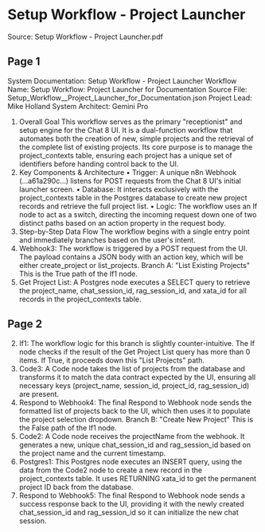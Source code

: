 # Setup Workflow - Project Launcher

Source: Setup Workflow - Project Launcher.pdf

## Page 1

System Documentation: Setup Workflow - Project Launcher
Workflow Name: Setup Workflow: Project Launcher for Documentation
Source File: Setup_Workflow__Project_Launcher_for_Documentation.json
Project Lead: Mike Holland
System Architect: Gemini Pro
1. Overall Goal
This workflow serves as the primary "receptionist" and setup engine for the Chat 8 UI. It is a
dual-function workflow that automates both the creation of new, simple projects and the
retrieval of the complete list of existing projects. Its core purpose is to manage
the project_contexts table, ensuring each project has a unique set of identifiers before
handing control back to the UI.
2. Key Components & Architecture
• Trigger: A unique n8n Webhook (...a61a290c...) listens for POST requests from the
Chat 8 UI's initial launcher screen.
• Database: It interacts exclusively with the project_contexts table in the Postgres
database to create new project records and retrieve the full project list.
• Logic: The workflow uses an If node to act as a switch, directing the incoming
request down one of two distinct paths based on an action property in the request
body.
3. Step-by-Step Data Flow
The workflow begins with a single entry point and immediately branches based on the
user's intent.
1. Webhook3: The workflow is triggered by a POST request from the UI. The payload
contains a JSON body with an action key, which will be
either create_project or list_projects.
Branch A: "List Existing Projects"
This is the True path of the If1 node.
1. Get Project List: A Postgres node executes a SELECT query to retrieve
the project_name, chat_session_id, rag_session_id, and xata_id for all records in
the project_contexts table.

## Page 2

2. If1: The workflow logic for this branch is slightly counter-intuitive. The If node checks
if the result of the Get Project List query has more than 0 items. If True, it proceeds
down this "List Projects" path.
3. Code3: A Code node takes the list of projects from the database and transforms it
to match the data contract expected by the UI, ensuring all necessary keys
(project_name, session_id, project_id, rag_session_id) are present.
4. Respond to Webhook4: The final Respond to Webhook node sends the formatted
list of projects back to the UI, which then uses it to populate the project selection
dropdown.
Branch B: "Create New Project"
This is the False path of the If1 node.
1. Code2: A Code node receives the projectName from the webhook. It generates a
new, unique chat_session_id and rag_session_id based on the project name and the
current timestamp.
2. Postgres1: This Postgres node executes an INSERT query, using the data from
the Code2 node to create a new record in the project_contexts table. It
uses RETURNING xata_id to get the permanent project ID back from the database.
3. Respond to Webhook5: The final Respond to Webhook node sends a success
response back to the UI, providing it with the newly
created chat_session_id and rag_session_id so it can initialize the new chat session.